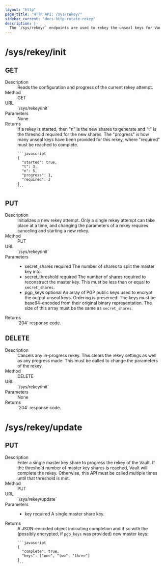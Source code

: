 ```yaml
---
layout: "http"
page_title: "HTTP API: /sys/rekey/"
sidebar_current: "docs-http-rotate-rekey"
description: |-
  The `/sys/rekey/` endpoints are used to rekey the unseal keys for Vault.
---
```


# /sys/rekey/init

## GET

<dl>
  <dt>Description</dt>
  <dd>
      Reads the configuration and progress of the current rekey attempt.
  </dd>

  <dt>Method</dt>
  <dd>GET</dd>

  <dt>URL</dt>
  <dd>`/sys/rekey/init`</dd>

  <dt>Parameters</dt>
  <dd>
    None
  </dd>

  <dt>Returns</dt>
  <dd>
    If a rekey is started, then "n" is the new shares to generate and "t" is
    the threshold required for the new shares. The "progress" is how many unseal
    keys have been provided for this rekey, where "required" must be reached to
    complete.

    ```javascript
    {
      "started": true,
      "t": 3,
      "n": 5,
      "progress": 1,
      "required": 3
    }
    ```

  </dd>
</dl>

## PUT

<dl>
  <dt>Description</dt>
  <dd>
    Initializes a new rekey attempt. Only a single rekey attempt can take place
    at a time, and changing the parameters of a rekey requires canceling and starting
    a new rekey.
  </dd>

  <dt>Method</dt>
  <dd>PUT</dd>

  <dt>URL</dt>
  <dd>`/sys/rekey/init`</dd>

  <dt>Parameters</dt>
  <dd>
    <ul>
      <li>
        <span class="param">secret_shares</span>
        <span class="param-flags">required</span>
        The number of shares to split the master key into.
      </li>
      <li>
        <span class="param">secret_threshold</span>
        <span class="param-flags">required</span>
        The number of shares required to reconstruct the master key.
        This must be less than or equal to <code>secret_shares</code>.
      </li>
      <li>
        <spam class="param">pgp_keys</span>
        <span class="param-flags">optional</spam>
        An array of PGP public keys used to encrypt the output unseal keys.
        Ordering is preserved. The keys must be base64-encoded from their
        original binary representation. The size of this array must be the
        same as <code>secret_shares</code>.
      </li>
    </ul>
  </dd>

  <dt>Returns</dt>
  <dd>`204` response code.
  </dd>
</dl>

## DELETE

<dl>
  <dt>Description</dt>
  <dd>
    Cancels any in-progress rekey. This clears the rekey settings as well as any
    progress made. This must be called to change the parameters of the rekey.
  </dd>

  <dt>Method</dt>
  <dd>DELETE</dd>

  <dt>URL</dt>
  <dd>`/sys/rekey/init`</dd>

  <dt>Parameters</dt>
  <dd>None
  </dd>

  <dt>Returns</dt>
  <dd>`204` response code.
  </dd>
</dl>

# /sys/rekey/update

## PUT

<dl>
  <dt>Description</dt>
  <dd>
    Enter a single master key share to progress the rekey of the Vault.
    If the threshold number of master key shares is reached, Vault
    will complete the rekey. Otherwise, this API must be called multiple
    times until that threshold is met.
  </dd>

  <dt>Method</dt>
  <dd>PUT</dd>

  <dt>URL</dt>
  <dd>`/sys/rekey/update`</dd>

  <dt>Parameters</dt>
  <dd>
    <ul>
      <li>
        <span class="param">key</span>
        <span class="param-flags">required</span>
        A single master share key.
      </li>
    </ul>
  </dd>

  <dt>Returns</dt>
  <dd>
    A JSON-encoded object indicating completion and if so with the (possibly
    encrypted, if <code>pgp_keys</code> was provided) new master keys:

    ```javascript
    {
      "complete": true,
      "keys": ["one", "two", "three"]
    }
    ```

  </dd>
</dl>

